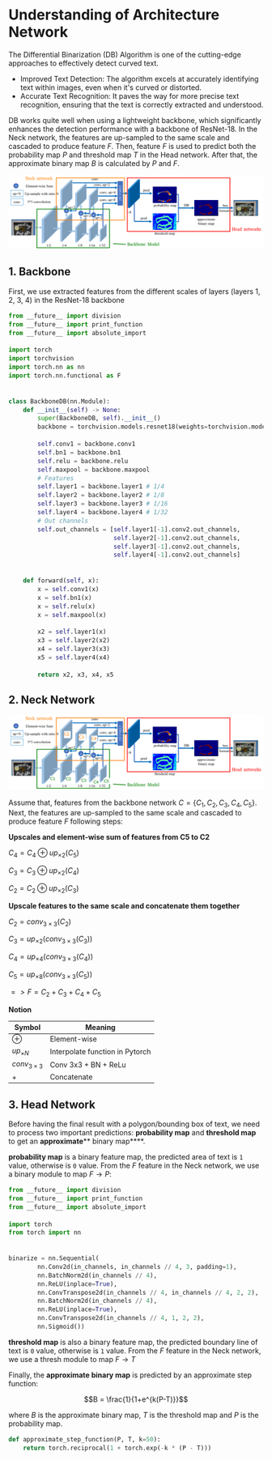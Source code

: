 # Understanding of Architecture Network

The Differential Binarization (DB) Algorithm is one of the cutting-edge approaches to effectively detect curved text. 
+ Improved Text Detection: The algorithm excels at accurately identifying text within images, even when it's curved or distorted.
+ Accurate Text Recognition: It paves the way for more precise text recognition, ensuring that the text is correctly extracted and understood.
  
DB works quite well when using a lightweight backbone, which significantly enhances the detection performance with a backbone of ResNet-18. In the Neck network, the features are up-sampled to the same scale and cascaded to produce feature $F$. Then, feature $F$ is used to predict both the probability map $P$ and threshold map $T$ in the Head network.
After that, the approximate binary map $B$ is calculated by $P$ and $F$.

<p align="center">
    <img src="../../images/architecture.png">
</p>

## 1. Backbone

First, we use extracted features from the different scales of layers (layers 1, 2, 3, 4) in the ResNet-18 backbone

```python
from __future__ import division
from __future__ import print_function
from __future__ import absolute_import

import torch
import torchvision
import torch.nn as nn
import torch.nn.functional as F


class BackboneDB(nn.Module):
    def __init__(self) -> None:
        super(BackboneDB, self).__init__()
        backbone = torchvision.models.resnet18(weights=torchvision.models.ResNet18_Weights.DEFAULT)

        self.conv1 = backbone.conv1
        self.bn1 = backbone.bn1
        self.relu = backbone.relu
        self.maxpool = backbone.maxpool
        # Features
        self.layer1 = backbone.layer1 # 1/4
        self.layer2 = backbone.layer2 # 1/8
        self.layer3 = backbone.layer3 # 1/16
        self.layer4 = backbone.layer4 # 1/32
        # Out channels
        self.out_channels = [self.layer1[-1].conv2.out_channels,
                             self.layer2[-1].conv2.out_channels,
                             self.layer3[-1].conv2.out_channels,
                             self.layer4[-1].conv2.out_channels]

    
    def forward(self, x):
        x = self.conv1(x)
        x = self.bn1(x)
        x = self.relu(x)
        x = self.maxpool(x)

        x2 = self.layer1(x)
        x3 = self.layer2(x2)
        x4 = self.layer3(x3)
        x5 = self.layer4(x4)
        
        return x2, x3, x4, x5
```

## 2. Neck Network
<p align="center">
    <img src="../../images/NECK.png">
</p>

Assume that, features from the backbone network $C = \lbrace C_1, C_2, C_3, C_4, C_5 \rbrace$.
Next, the features are up-sampled to the same scale and cascaded to produce feature $F$ following steps:

**Upscales and element-wise sum of features from C5 to C2**

$C_4 = C_4 \oplus up_{\times2}(C_5)$

$C_3 = C_3 \oplus up_{\times2}(C_4)$

$C_2 = C_2 \oplus up_{\times2}(C_3)$

**Upscale features to the same scale and concatenate them together**

$C_2 = conv_{3 \times 3}(C_2)$

$C_3 = up_{\times2}(conv_{3 \times 3}(C_3))$

$C_4 = up_{\times4}(conv_{3 \times 3}(C_4))$

$C_5 = up_{\times8}(conv_{3 \times 3}(C_5))$

$=> F = C_2+C_3+C_4+C_5$

**Notion**

|Symbol| Meaning|
|--|--|
|$\oplus$| Element-wise|
|$up_{\times N}$| Interpolate function in Pytorch|
|$conv_{3\times 3}$| Conv 3x3 + BN + ReLu|
|$+$ | Concatenate |

## 3. Head Network
Before having the final result with a polygon/bounding box of text, we need to process two important predictions: **probability map** and **threshold map** to get an **approximate**** binary map****.

**probability map** is a binary feature map, the predicted area of text is `1` value, otherwise is `0` value. From the $F$ feature in the Neck network, we use a binary module to map $F \to P$:

```python
from __future__ import division
from __future__ import print_function
from __future__ import absolute_import

import torch
from torch import nn


binarize = nn.Sequential(
        nn.Conv2d(in_channels, in_channels // 4, 3, padding=1),
        nn.BatchNorm2d(in_channels // 4),
        nn.ReLU(inplace=True),
        nn.ConvTranspose2d(in_channels // 4, in_channels // 4, 2, 2),
        nn.BatchNorm2d(in_channels // 4),
        nn.ReLU(inplace=True),
        nn.ConvTranspose2d(in_channels // 4, 1, 2, 2),
        nn.Sigmoid())
```

**threshold map** is also a binary feature map, the predicted boundary line of text is `0` value, otherwise is `1` value. From the $F$ feature in the Neck network, we use a thresh module to map $F \to T$

Finally, the **approximate binary map** is predicted by an approximate step function:

$$B = \frac{1}{1+e^{k(P-T)}}$$

where $B$ is the approximate binary map, $T$ is the threshold map and $P$ is the probability map.

```python
def approximate_step_function(P, T, k=50):
    return torch.reciprocal(1 + torch.exp(-k * (P - T)))
```
